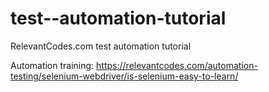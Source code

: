 # test--automation-tutorial
RelevantCodes.com test automation tutorial


Automation training: 
https://relevantcodes.com/automation-testing/selenium-webdriver/is-selenium-easy-to-learn/
